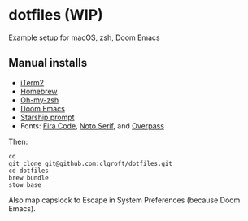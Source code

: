 # dotfiles (WIP)
Example setup for macOS, zsh, Doom Emacs

## Manual installs

* [iTerm2](https://iterm2.com/)
* [Homebrew](https://brew.sh/)
* [Oh-my-zsh](https://github.com/robbyrussell/oh-my-zsh)
* [Doom Emacs](https://github.com/hlissner/doom-emacs)
* [Starship prompt](https://starship.rs/)
* Fonts: [Fira Code](https://fonts.google.com/specimen/Fira+Code), [Noto Serif](https://fonts.google.com/noto/specimen/Noto+Serif), and [Overpass](https://fonts.google.com/noto/specimen/Noto+Serif)

Then:
```
cd
git clone git@github.com:clgroft/dotfiles.git
cd dotfiles
brew bundle
stow base
```
Also map capslock to Escape in System Preferences (because Doom Emacs).
